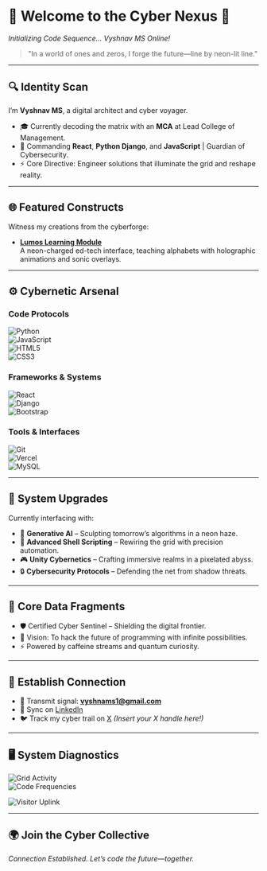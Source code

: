 # 🌌 Welcome to the Cyber Nexus 🌠  
*Initializing Code Sequence... Vyshnav MS Online!*  

> "In a world of ones and zeros, I forge the future—line by neon-lit line."  

---

## 🔍 Identity Scan  
I’m **Vyshnav MS**, a digital architect and cyber voyager.  
- 🎓 Currently decoding the matrix with an **MCA** at Lead College of Management.  
- 💾 Commanding **React**, **Python Django**, and **JavaScript** | Guardian of Cybersecurity.  
- ⚡️ Core Directive: Engineer solutions that illuminate the grid and reshape reality.  

---

## 🌐 Featured Constructs  
Witness my creations from the cyberforge:  
- **[Lumos Learning Module](https://github.com/Vyshnav-ms/Lumos-learning-app)**  
  A neon-charged ed-tech interface, teaching alphabets with holographic animations and sonic overlays.  

---

## ⚙️ Cybernetic Arsenal  
### Code Protocols  
![Python](https://img.shields.io/badge/Python-00FFCC?style=flat-square&logo=python&logoColor=2C2C2C&labelColor=000000)  
![JavaScript](https://img.shields.io/badge/JavaScript-FF007A?style=flat-square&logo=javascript&logoColor=2C2C2C&labelColor=000000)  
![HTML5](https://img.shields.io/badge/HTML5-FF5733?style=flat-square&logo=html5&logoColor=2C2C2C&labelColor=000000)  
![CSS3](https://img.shields.io/badge/CSS3-00C4FF?style=flat-square&logo=css3&logoColor=2C2C2C&labelColor=000000)  

### Frameworks & Systems  
![React](https://img.shields.io/badge/React-00FFFF?style=flat-square&logo=react&logoColor=2C2C2C&labelColor=000000)  
![Django](https://img.shields.io/badge/Django-00FF99?style=flat-square&logo=django&logoColor=2C2C2C&labelColor=000000)  
![Bootstrap](https://img.shields.io/badge/Bootstrap-FF00FF?style=flat-square&logo=bootstrap&logoColor=2C2C2C&labelColor=000000)  

### Tools & Interfaces  
![Git](https://img.shields.io/badge/Git-FF4500?style=flat-square&logo=git&logoColor=2C2C2C&labelColor=000000)  
![Vercel](https://img.shields.io/badge/Vercel-FFFFFF?style=flat-square&logo=vercel&logoColor=2C2C2C&labelColor=000000)  
![MySQL](https://img.shields.io/badge/MySQL-4682B4?style=flat-square&logo=mysql&logoColor=2C2C2C&labelColor=000000)  

---

## 🔋 System Upgrades  
Currently interfacing with:  
- 🤖 **Generative AI** – Sculpting tomorrow’s algorithms in a neon haze.  
- 🐚 **Advanced Shell Scripting** – Rewiring the grid with precision automation.  
- 🎮 **Unity Cybernetics** – Crafting immersive realms in a pixelated abyss.  
- 🔒 **Cybersecurity Protocols** – Defending the net from shadow threats.  

---

## 💾 Core Data Fragments  
- 🛡️ Certified Cyber Sentinel – Shielding the digital frontier.  
- 🌃 Vision: To hack the future of programming with infinite possibilities.  
- ⚡ Powered by caffeine streams and quantum curiosity.  

---

## 📡 Establish Connection  
- 📧 Transmit signal: **vyshnams1@gmail.com**  
- 💼 Sync on [LinkedIn](https://www.linkedin.com/in/vyshnav-m-s)  
- 🐦 Track my cyber trail on [X](https://x.com/your-handle) *(Insert your X handle here!)*  

---

## 🖥️ System Diagnostics  
![Grid Activity](https://github-readme-stats.vercel.app/api?username=Vyshnav-ms&show_icons=true&theme=transparent&hide_border=true&bg_color=0D1117&title_color=00FFCC&text_color=FFFFFF&icon_color=FF007A)  
![Code Frequencies](https://github-readme-stats.vercel.app/api/top-langs/?username=Vyshnav-ms&layout=compact&theme=transparent&hide_border=true&bg_color=0D1117&title_color=00FFCC&text_color=FFFFFF)  

![Visitor Uplink](https://komarev.com/ghpvc/?username=Vyshnav-ms&color=00FFCC&style=flat-square&label=Grid+Access)  

---

## 🌍 Join the Cyber Collective  
*Connection Established. Let’s code the future—together.*  
